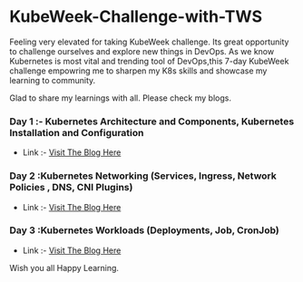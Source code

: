 

# KubeWeek-Challenge-with-TWS

Feeling very elevated for taking KubeWeek challenge. Its great opportunity to challenge ourselves and explore new things in DevOps. As we know Kubernetes is most vital and trending tool of DevOps,this 7-day KubeWeek challenge empowring me to sharpen my K8s skills and showcase my learning to community. 


Glad to share my learnings with all.
Please check my blogs. 

### Day 1 :- Kubernetes Architecture and Components, Kubernetes Installation and Configuration

- Link :- [Visit The Blog Here](https://savitashelar.hashnode.dev/kubernetes-installation-and-architecture)

### Day 2 :Kubernetes Networking (Services, Ingress, Network Policies , DNS, CNI Plugins)

- Link :- [Visit The Blog Here](https://savitashelar.hashnode.dev/kubernetes-networking)

### Day 3 :Kubernetes Workloads (Deployments, Job, CronJob)

- Link :- [Visit The Blog Here](https://savitashelar.hashnode.dev/kubernetes-workloads-deployments-jobs-cronjob-etc)


Wish you all Happy Learning.
